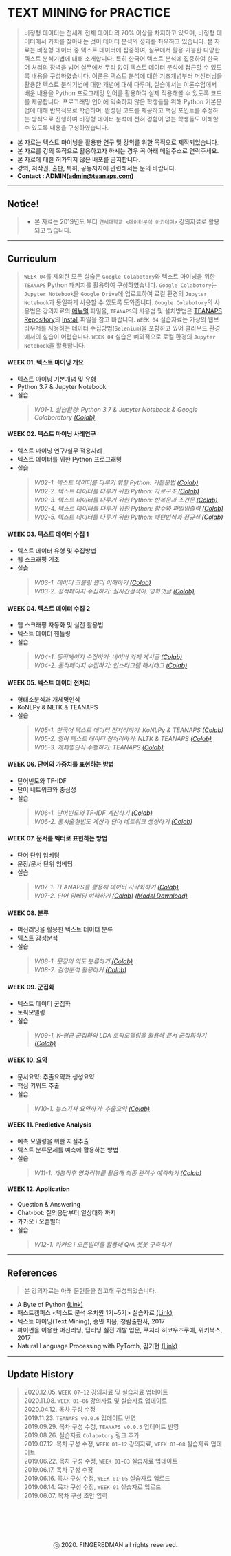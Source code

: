 # TEXT MINING for PRACTICE 

> 비정형 데이터는 전세계 전체 데이터의 70% 이상을 차지하고 있으며, 비정형 데이터에서 가치를 찾아내는 것이 데이터 분석의 성과를 좌우하고 있습니다. 본 자료는 비정형 데이터 중 텍스트 데이터에 집중하여, 실무에서 활용 가능한 다양한 텍스트 분석기법에 대해 소개합니다. 특히 한국어 텍스트 분석에 집중하여 한국어 처리의 장벽을 넘어 실무에서 무리 없이 텍스트 데이터 분석에 접근할 수 있도록 내용을 구성하였습니다. 이론은 텍스트 분석에 대한 기초개념부터 머신러닝을 활용한 텍스트 분석기법에 대한 개념에 대해 다루며, 실습에서는 이론수업에서 배운 내용을 Python 프로그래밍 언어를 활용하여 실제 적용해볼 수 있도록 코드를 제공합니다. 프로그래밍 언어에 익숙하지 않은 학생들을 위해 Python 기본문법에 대해 반복적으로 학습하며, 완성된 코드를 제공하고 핵심 포인트를 수정하는 방식으로 진행하여 비정형 데이터 분석에 전혀 경험이 없는 학생들도 이해할 수 있도록 내용을 구성하였습니다.

- 본 자료는 텍스트 마이닝을 활용한 연구 및 강의를 위한 목적으로 제작되었습니다.
- 본 자료를 강의 목적으로 활용하고자 하시는 경우 꼭 아래 메일주소로 연락주세요.
- 본 자료에 대한 허가되지 않은 배포를 금지합니다.
- 강의, 저작권, 출판, 특허, 공동저자에 관련해서는 문의 바랍니다.
- **Contact : ADMIN(admin@teanaps.com)**

---
## Notice!
> - 본 자료는 2019년도 부터 `연세대학교 <데이터분석 아카데미>` 강의자료로 활용되고 있습니다.

---
## Curriculum

> `WEEK 04`를 제외한 모든 실습은 `Google Colabotory`와 텍스트 마이닝을 위한 `TEANAPS` Python 패키지를 활용하여 구성하였습니다. `Google Colabotory`는 `Jupyter Notebook`을 `Google Drive`에 업로드하여 로컬 환경의 `Jupyter Notebook`과 동일하게 사용할 수 있도록 도와줍니다. `Google Colabotory`의 사용법은 강의자료의 [메뉴얼](https://github.com/fingeredman/text-mining-for-practice/blob/master/lecture-note/text-mining-for-practice-appendix.pdf) 파일을, `TEANAPS`의 사용법 및 설치방법은 [TEANAPS Repository](https://github.com/fingeredman/teanaps)의 [Install](https://github.com/fingeredman/teanaps) 파일을 참고 바랍니다. `WEEK 04` 실습자료는 가상의 웹브라우저를 사용하는 데이터 수집방법(`Selenium`)을 포함하고 있어 클라우드 환경에서의 실습이 어렵습니다. `WEEK 04` 실습은 예외적으로 로컬 환경의 `Jupyter Notebook`을 활용합니다.

#### WEEK 01. 텍스트 마이닝 개요
- 텍스트 마이닝 기본개념 및 유형
- Python 3.7 & Jupyter Notebook
- 실습  
  > _W01-1. 실습환경: Python 3.7 & Jupyter Notebook & Google Colaboratory [(Colab)](https://colab.research.google.com/github/fingeredman/text-mining-for-practice/blob/master/practice-note/week_01/W01-1_text-mining-for-practice_colaboratory.ipynb)_  

#### WEEK 02. 텍스트 마이닝 사례연구
- 텍스트 마이닝 연구/실무 적용사례
- 텍스트 데이터를 위한 Python 프로그래밍
- 실습  
  > _W02-1. 텍스트 데이터를 다루기 위한 Python: 기본문법 [(Colab)](https://colab.research.google.com/github/fingeredman/text-mining-for-practice/blob/master/practice-note/week_02/W02-1_text-mining-for-practice_python-basic.ipynb)_  
  > _W02-2. 텍스트 데이터를 다루기 위한 Python: 자료구조 [(Colab)](https://colab.research.google.com/github/fingeredman/text-mining-for-practice/blob/master/practice-note/week_02/W02-2_text-mining-for-practice_python-data-structure.ipynb)_  
  > _W02-3. 텍스트 데이터를 다루기 위한 Python: 반복문과 조건문 [(Colab)](https://colab.research.google.com/github/fingeredman/text-mining-for-practice/blob/master/practice-note/week_02/W02-3_text-mining-for-practice_python-conditional%26loop.ipynb)_  
  > _W02-4. 텍스트 데이터를 다루기 위한 Python: 함수와 파일입출력 [(Colab)](https://colab.research.google.com/github/fingeredman/text-mining-for-practice/blob/master/practice-note/week_02/W02-4_text-mining-for-practice_python-function%26file.ipynb)_  
  > _W02-5. 텍스트 데이터를 다루기 위한 Python: 패턴인식과 정규식 [(Colab)](https://colab.research.google.com/github/fingeredman/text-mining-for-practice/blob/master/practice-note/week_02/W02-5_text-mining-for-practice_python-regex.ipynb)_  

#### WEEK 03. 텍스트 데이터 수집 1
- 텍스트 데이터 유형 및 수집방법
- 웹 스크래핑 기초
- 실습  
  > _W03-1. 데이터 크롤링 원리 이해하기 [(Colab)](https://colab.research.google.com/github/fingeredman/text-mining-for-practice/blob/master/practice-note/week_03/W03-1_text-mining-for-practice_python-crawling-intro.ipynb)_  
  > _W03-2. 정적페이지 수집하기: 실시간검색어, 영화댓글 [(Colab)](https://colab.research.google.com/github/fingeredman/text-mining-for-practice/blob/master/practice-note/week_03/W03-2_text-mining-for-practice_python-crawling-practice-1.ipynb)_  
  
#### WEEK 04. 텍스트 데이터 수집 2
- 웹 스크래핑 자동화 및 실전 활용법
- 텍스트 데이터 핸들링
- 실습  
  > _W04-1. 동적페이지 수집하기: 네이버 카페 게시글 [(Colab)](https://colab.research.google.com/github/fingeredman/text-mining-for-practice/blob/master/practice-note/week_04/W04-1_text-mining-for-practice_python-crawling-practice-2.ipynb)_  
  > _W04-2. 동적페이지 수집하기: 인스타그램 해시태그 [(Colab)](https://colab.research.google.com/github/fingeredman/text-mining-for-practice/blob/master/practice-note/week_04/W04-2_text-mining-for-practice_python-crawling-practice-3.ipynb)_  
  
#### WEEK 05. 텍스트 데이터 전처리
- 형태소분석과 개체명인식
- KoNLPy & NLTK & TEANAPS
- 실습  
  > _W05-1. 한국어 텍스트 데이터 전처리하기: KoNLPy & TEANAPS [(Colab)](https://colab.research.google.com/github/fingeredman/text-mining-for-practice/blob/master/practice-note/week_05/W05-1_text-mining-for-practice_python-korean-nlp.ipynb)_  
  > _W05-2. 영어 텍스트 데이터 전처리하기: NLTK & TEANAPS [(Colab)](https://colab.research.google.com/github/fingeredman/text-mining-for-practice/blob/master/practice-note/week_05/W05-2_text-mining-for-practice_python-english-nlp.ipynb)_  
  > _W05-3. 개체명인식 수행하기: TEANAPS [(Colab)](https://colab.research.google.com/github/fingeredman/text-mining-for-practice/blob/master/practice-note/week_05/W05-3_text-mining-for-practice_python-ner.ipynb)_  

#### WEEK 06. 단어의 가중치를 표현하는 방법
- 단어빈도와 TF-IDF
- 단어 네트워크와 중심성
- 실습  
  > _W06-1. 단어빈도와 TF-IDF 계산하기 [(Colab)](https://colab.research.google.com/github/fingeredman/text-mining-for-practice/blob/master/practice-note/week_06/W06-1_text-mining-for-practice_python-tf-idf.ipynb)_  
  > _W06-2. 동시출현빈도 계산과 단어 네트워크 생성하기 [(Colab)](https://colab.research.google.com/github/fingeredman/text-mining-for-practice/blob/master/practice-note/week_06/W06-2_text-mining-for-practice_python-co-word.ipynb)_  

#### WEEK 07. 문서를 벡터로 표현하는 방법
- 단어 단위 임베딩
- 문장/문서 단위 임베딩
- 실습  
  > _W07-1. TEANAPS를 활용해 데이터 시각화하기 [(Colab)](https://colab.research.google.com/github/fingeredman/text-mining-for-practice/blob/master/practice-note/week_07/W07-1_text-mining-for-practice_python-visualization.ipynb)_  
  > _W07-2. 단어 임베딩 이해하기 [(Colab)](https://colab.research.google.com/github/fingeredman/text-mining-for-practice/blob/master/practice-note/week_07/W07-2_text-mining-for-practice_python-w2v.ipynb) [(Model Download)](https://drive.google.com/file/d/1qBMDr-WSMt-OG1IO2CXeqVqodKGYIxr2/view?usp=sharing)_  

#### WEEK 08. 분류
- 머신러닝을 활용한 텍스트 데이터 분류
- 텍스트 감성분석
- 실습  
  > _W08-1. 문장의 의도 분류하기 [(Colab)](https://colab.research.google.com/github/fingeredman/text-mining-for-practice/blob/master/practice-note/week_08/W08-1_text-mining-for-practice_text-classification.ipynb)_  
  > _W08-2. 감성분석 활용하기 [(Colab)](https://colab.research.google.com/github/fingeredman/text-mining-for-practice/blob/master/practice-note/week_08/W08-2_text-mining-for-practice_sentiment-analysis.ipynb)_  

#### WEEK 09. 군집화
- 텍스트 데이터 군집화
- 토픽모델링
- 실습  
  > _W09-1. K-평균 군집화와 LDA 토픽모델링을 활용해 문서 군집화하기 [(Colab)](https://colab.research.google.com/github/fingeredman/text-mining-for-practice/blob/master/practice-note/week_09/W09-1_text-mining-for-practice_text-clustering.ipynb)_  

#### WEEK 10. 요약
- 문서요약: 추출요약과 생성요약
- 핵심 키워드 추출
- 실습  
  > _W10-1. 뉴스기사 요약하기: 추출요약 [(Colab)](https://colab.research.google.com/github/fingeredman/text-mining-for-practice/blob/master/practice-note/week_10/W10-1_text-mining-for-practice_text-summerization.ipynb)_  

#### WEEK 11. Predictive Analysis
- 예측 모델링을 위한 자질추출
- 텍스트 분류문제를 예측에 활용하는 방법
- 실습  
  > _W11-1. 개봉직후 영화리뷰를 활용해 최종 관객수 예측하기 [(Colab)](https://colab.research.google.com/github/fingeredman/text-mining-for-practice/blob/master/practice-note/week_11/W11-1_text-mining-for-practice_python-movie-viewer-prediction.ipynb)_  

#### WEEK 12. Application
- Question & Answering
- Chat-bot: 질의응답부터 일상대화 까지
- 카카오 i 오픈빌더 
- 실습  
  > _W12-1. 카카오 i 오픈빌더를 활용해 Q/A 챗봇 구축하기_  

---
## References
> 본 강의자료는 아래 문헌들을 참고해 구성되었습니다.
- A Byte of Python [(Link)](https://python.swaroopch.com/)
- 패스트캠퍼스 <텍스트 분석 유치원 1기~5기> 실습자료 [(Link)](https://www.fastcampus.co.kr/data_class_textmining/)
- 텍스트 마이닝(Text Mining), 송민 지음, 청람출판사, 2017
- 파이썬을 이용한 머신러닝, 딥러닝 실전 개발 입문, 쿠지라 히코우즈쿠에, 위키북스, 2017
- Natural Language Processing with PyTorch, 김기현 [(Link)](https://kh-kim.gitbook.io/natural-language-processing-with-pytorch/)

---
## Update History
> 2020.12.05. `WEEK 07~12` 강의자료 및 실습자료 업데이트    
> 2020.11.08. `WEEK 01~06` 강의자료 및 실습자료 업데이트    
> 2020.04.12. 목차 구성 수정  
> 2019.11.23. `TEANAPS v0.0.6` 업데이트 반영  
> 2019.09.29. 목차 구성 수정, `TEANAPS v0.0.5` 업데이트 반영  
> 2019.08.26. 실습자료 `Colabotory` 링크 추가  
> 2019.07.12. 목차 구성 수정, `WEEK 01~12` 강의자료, `WEEK 01~08` 실습자료 업데이트  
> 2019.06.22. 목차 구성 수정, `WEEK 01~03` 실습자료 업데이트  
> 2019.06.17. 목차 구성 수정    
> 2019.06.16. 목차 구성 수정, `WEEK 01~05` 실습자료 업로드    
> 2019.06.14. 목차 구성 수정, `WEEK 01` 실습자료 업로드    
> 2019.06.07. 목차 구성 초안 입력  


<br><br>
---
<center>ⓒ 2020. FINGEREDMAN all rights reserved.</center>
